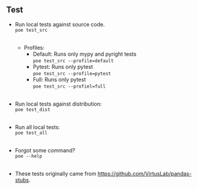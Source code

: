 ## Test

- Run local tests against source code. </br> `poe test_src` </br> </br> 
  - Profiles: </br>
    - Default: Runs only mypy and pyright tests </br> `poe test_src --profile=default` </br>
    - Pytest: Runs only pytest </br> `poe test_src --profile=pytest` </br> 
    - Full: Runs only pytest </br> `poe test_src --profiel=full` </br> </br>

- Run local tests against distribution: </br> `poe test_dist` </br> </br>

- Run all local tests: </br> `poe test_all` </br> </br>

- Forgot some command? </br>`poe --help` </br> </br>

- These tests originally came from https://github.com/VirtusLab/pandas-stubs.
